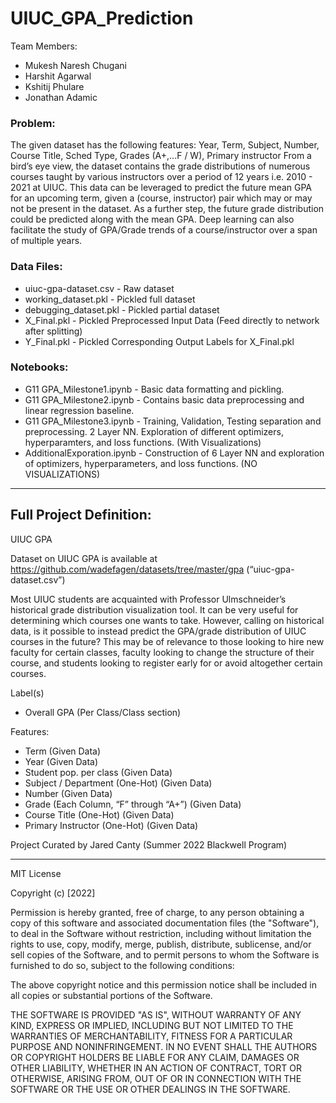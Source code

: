 # UIUC_GPA_Prediction
Team Members:
- Mukesh Naresh Chugani
- Harshit Agarwal
- Kshitij Phulare
- Jonathan Adamic

### Problem:
The given dataset has the following features:
Year, Term, Subject, Number, Course Title, Sched Type, Grades (A+,...F / W), Primary instructor
From a bird’s eye view, the dataset contains the grade distributions of numerous courses taught by various instructors over a period of 12 years i.e. 2010 - 2021 at UIUC. This data can be leveraged to predict the future mean GPA for an upcoming term, given a (course, instructor) pair which may or may not be present in the dataset. As a further step, the future grade distribution could be predicted along with the mean GPA. Deep learning can also facilitate the study of GPA/Grade trends of a course/instructor over a span of multiple years.


### Data Files:
- uiuc-gpa-dataset.csv - Raw dataset
- working_dataset.pkl - Pickled full dataset
- debugging_dataset.pkl - Pickled partial dataset
- X_Final.pkl - Pickled Preprocessed Input Data (Feed directly to network after splitting)
- Y_Final.pkl - Pickled Corresponding Output Labels for X_Final.pkl

### Notebooks:
- G11 GPA_Milestone1.ipynb - Basic data formatting and pickling.
- G11 GPA_Milestone2.ipynb - Contains basic data preprocessing and linear regression baseline.
- G11 GPA_Milestone3.ipynb - Training, Validation, Testing separation and preprocessing. 2 Layer NN. Exploration of different optimizers, hyperparamters, and loss functions. (With Visualizations)
- AdditionalExporation.ipynb - Construction of 6 Layer NN and exploration of optimizers, hyperparameters, and loss functions. (NO VISUALIZATIONS)


---
## Full Project Definition: 

UIUC GPA

Dataset on UIUC GPA is available at
https://github.com/wadefagen/datasets/tree/master/gpa (“uiuc-gpa-dataset.csv”)

Most UIUC students are acquainted with Professor Ulmschneider’s historical grade distribution visualization tool. It can be very useful for determining which courses one wants to take. However, calling on historical data, is it possible to instead predict the GPA/grade distribution of UIUC courses in the future? This may be of relevance to those looking to hire new faculty for certain classes, faculty looking to change the structure of their course, and students looking to register early for or avoid altogether certain courses.

Label(s)
-	Overall GPA (Per Class/Class section)

Features:
- Term (Given Data)
- Year (Given Data)
-	Student pop. per class (Given Data)
-	Subject / Department (One-Hot) (Given Data)
-	Number (Given Data)
-	Grade (Each Column, “F” through “A+”) (Given Data)
-	Course Title (One-Hot) (Given Data)
-	Primary Instructor (One-Hot) (Given Data)

Project Curated by Jared Canty (Summer 2022 Blackwell Program)

---

MIT License

Copyright (c) [2022]

Permission is hereby granted, free of charge, to any person obtaining a copy
of this software and associated documentation files (the "Software"), to deal
in the Software without restriction, including without limitation the rights
to use, copy, modify, merge, publish, distribute, sublicense, and/or sell
copies of the Software, and to permit persons to whom the Software is
furnished to do so, subject to the following conditions:

The above copyright notice and this permission notice shall be included in all
copies or substantial portions of the Software.

THE SOFTWARE IS PROVIDED "AS IS", WITHOUT WARRANTY OF ANY KIND, EXPRESS OR IMPLIED, INCLUDING BUT NOT LIMITED TO THE WARRANTIES OF MERCHANTABILITY, FITNESS FOR A PARTICULAR PURPOSE AND NONINFRINGEMENT. IN NO EVENT SHALL THE AUTHORS OR COPYRIGHT HOLDERS BE LIABLE FOR ANY CLAIM, DAMAGES OR OTHER
LIABILITY, WHETHER IN AN ACTION OF CONTRACT, TORT OR OTHERWISE, ARISING FROM, OUT OF OR IN CONNECTION WITH THE SOFTWARE OR THE USE OR OTHER DEALINGS IN THE SOFTWARE.

